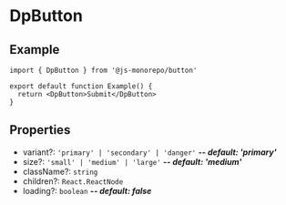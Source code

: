 # DpButton

## Example

```tsx
import { DpButton } from '@js-monorepo/button'

export default function Example() {
  return <DpButton>Submit</DpButton>
}
```

## Properties

- variant?: `'primary' | 'secondary' | 'danger'` **_-- default: 'primary'_**
- size?: `'small' | 'medium' | 'large'` **_-- default: 'medium'_**
- className?: `string`
- children?: `React.ReactNode`
- loading?: `boolean` **_-- default: false_**

